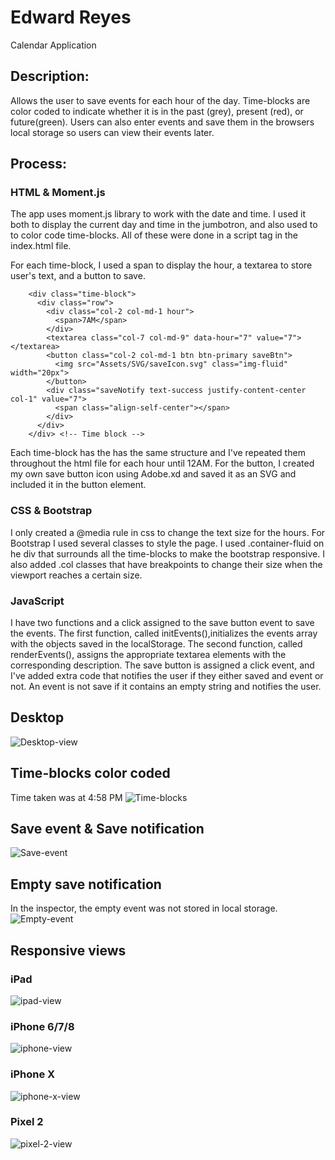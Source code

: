 # Edward Reyes
Calendar Application

## Description:
Allows the user to save events for each hour of the day. Time-blocks are color coded to indicate whether it is in the past (grey), present (red), or future(green). Users can also enter events and save them in the browsers local storage so users can view their events later.

## Process:

### HTML & Moment.js
The app uses moment.js library to work with the date and time. I used it both to display the current day and time in the jumbotron, and also used to to color code time-blocks. All of these were done in a script tag in the index.html file. 

For each time-block, I used a span to display the hour, a textarea to store user's text, and a button to save. 

```
    <div class="time-block">
      <div class="row">
        <div class="col-2 col-md-1 hour">
          <span>7AM</span>
        </div>
        <textarea class="col-7 col-md-9" data-hour="7" value="7"></textarea>
        <button class="col-2 col-md-1 btn btn-primary saveBtn">
          <img src="Assets/SVG/saveIcon.svg" class="img-fluid" width="20px">
        </button>
        <div class="saveNotify text-success justify-content-center col-1" value="7">
          <span class="align-self-center"></span>
        </div>
      </div>
    </div> <!-- Time block -->
```
Each time-block has the has the same structure and I've repeated them throughout the html file for each hour until 12AM. For the button, I created my own save button icon using Adobe.xd and saved it as an SVG and included it in the button element.

### CSS & Bootstrap
I only created a @media rule in css to change the text size for the hours. For Bootstrap I used several classes to style the page. I used .container-fluid on he div that surrounds all the time-blocks to make the bootstrap responsive. I also added .col classes that have breakpoints to change their size when the viewport reaches a certain size.

### JavaScript
I have two functions and a click assigned to the save button event to save the events. The first function, called initEvents(),initializes the events array with the objects saved in the localStorage. The second function, called renderEvents(), assigns the appropriate textarea elements with the corresponding description.
The save button is assigned a click event, and I've added extra code that notifies the user if they either saved and event or not. An event is not save if it contains an empty string and notifies the user.

## Desktop 
![Desktop-view](Assets/Screenshots/Desktop-view.png)

## Time-blocks color coded
Time taken was at 4:58 PM
![Time-blocks](Assets/Screenshots/Time-blocks.png)

##  Save event & Save notification
![Save-event](Assets/Screenshots/save-event.png)

##  Empty save notification
In the inspector, the empty event was not stored in local storage.
![Empty-event](Assets/Screenshots/empty-save-event.png)

##  Responsive views
### iPad
![ipad-view](Assets/Screenshots/ipad-view.png)
### iPhone 6/7/8 
![iphone-view](Assets/Screenshots/iphone-6-7-8-view.png)
### iPhone X
![iphone-x-view](Assets/Screenshots/iphone-x-view.png)
### Pixel 2
![pixel-2-view](Assets/Screenshots/pixel-2-view.png)